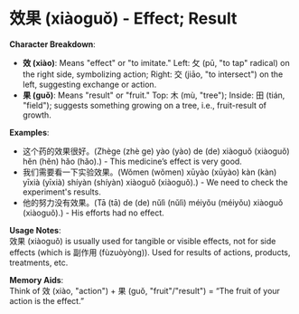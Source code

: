 # **效果 (xiàoguǒ) - Effect; Result**

**Character Breakdown**:  
- **效 (xiào)**: Means "effect" or "to imitate." Left: 攵 (pū, "to tap" radical) on the right side, symbolizing action; Right: 交 (jiāo, "to intersect") on the left, suggesting exchange or action.  
- **果 (guǒ)**: Means "result" or "fruit." Top: 木 (mù, "tree"); Inside: 田 (tián, "field"); suggests something growing on a tree, i.e., fruit-result of growth.

**Examples**:  
- 这个药的效果很好。(Zhège (zhè ge) yào (yào) de (de) xiàoguǒ (xiàoguǒ) hěn (hěn) hǎo (hǎo).) - This medicine’s effect is very good.  
- 我们需要看一下实验效果。(Wǒmen (wǒmen) xūyào (xūyào) kàn (kàn) yīxià (yīxià) shíyàn (shíyàn) xiàoguǒ (xiàoguǒ).) - We need to check the experiment's results.  
- 他的努力没有效果。(Tā (tā) de (de) nǔlì (nǔlì) méiyǒu (méiyǒu) xiàoguǒ (xiàoguǒ).) - His efforts had no effect.

**Usage Notes**:  
效果 (xiàoguǒ) is usually used for tangible or visible effects, not for side effects (which is 副作用 (fùzuòyòng)). Used for results of actions, products, treatments, etc.

**Memory Aids**:  
Think of 效 (xiào, "action") + 果 (guǒ, "fruit"/"result") = “The fruit of your action is the effect.”